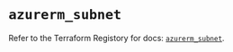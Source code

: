 # `azurerm_subnet`

Refer to the Terraform Registory for docs: [`azurerm_subnet`](https://registry.terraform.io/providers/hashicorp/azurerm/3.83.0/docs/resources/subnet).
